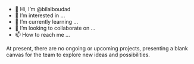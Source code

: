 - 👋 Hi, I’m @bilalboudad
- 👀 I’m interested in ...
- 🌱 I’m currently learning ...
- 💞️ I’m looking to collaborate on ...
- 📫 How to reach me ...

At present, there are no ongoing or upcoming projects, presenting a blank canvas for the team to explore new ideas and possibilities.
